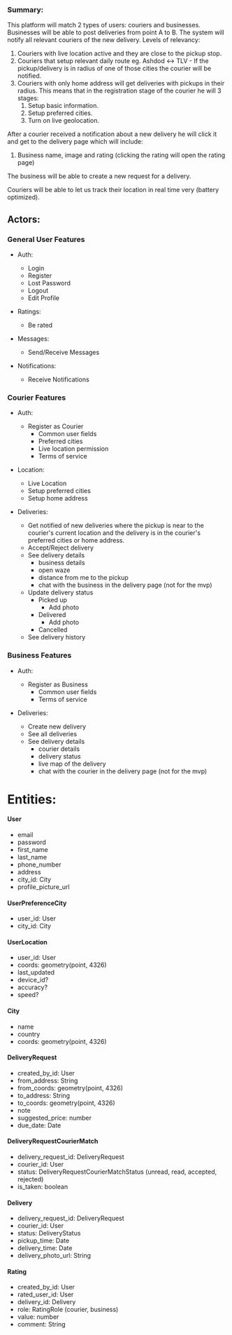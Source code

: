 ### Summary:
This platform will match 2 types of users: couriers and businesses.
Businesses will be able to post deliveries from point A to B.
The system will notify all relevant couriers of the new delivery.
Levels of relevancy:
1. Couriers with live location active and they are close to the pickup stop.
2. Couriers that setup relevant daily route eg. Ashdod <-> TLV - If the pickup/delivery is in radius of one of those cities the courier will be notified.
3. Couriers with only home address will get deliveries with pickups in their radius.
   This means that in the registration stage of the courier he will 3 stages:
   1. Setup basic information.
   2. Setup preferred cities.
   3. Turn on live geolocation.

After a courier received a notification about a new delivery he will click it and get to the delivery page which will include:
1. Business name, image and rating (clicking the rating will open the rating page)

The business will be able to create a new request for a delivery.


Couriers will be able to let us track their location in real time very (battery optimized).

## Actors:

### General User Features
- Auth:
   - Login
   - Register
   - Lost Password
   - Logout
   - Edit Profile

- Ratings:
   - Be rated

- Messages:
   - Send/Receive Messages

- Notifications:
   - Receive Notifications


### Courier Features
- Auth:
   - Register as Courier
      - Common user fields
      - Preferred cities
      - Live location permission
      - Terms of service

- Location:
   - Live Location
   - Setup preferred cities
   - Setup home address

- Deliveries:
   - Get notified of new deliveries where the pickup is near to the courier's current location and the delivery is in the courier's preferred cities or home address.
   - Accept/Reject delivery
   - See delivery details
      - business details
      - open waze
      - distance from me to the pickup
      - chat with the business in the delivery page (not for the mvp)
   - Update delivery status
      - Picked up
         - Add photo
      - Delivered
         - Add photo
      - Cancelled
   - See delivery history

### Business Features
- Auth:
   - Register as Business
      - Common user fields
      - Terms of service

- Deliveries:
   - Create new delivery
   - See all deliveries
   - See delivery details
      - courier details
      - delivery status
      - live map of the delivery
      - chat with the courier in the delivery page (not for the mvp)


Entities:
==========================

#### User
- email
- password
- first_name
- last_name
- phone_number
- address
- city_id: City
- profile_picture_url

#### UserPreferenceCity
- user_id: User
- city_id: City

#### UserLocation
- user_id: User
- coords: geometry(point, 4326)
- last_updated
- device_id?
- accuracy?
- speed?

#### City
- name
- country
- coords: geometry(point, 4326)

#### DeliveryRequest
- created_by_id: User
- from_address: String
- from_coords: geometry(point, 4326)
- to_address: String
- to_coords: geometry(point, 4326)
- note
- suggested_price: number
- due_date: Date

#### DeliveryRequestCourierMatch
- delivery_request_id: DeliveryRequest
- courier_id: User
- status: DeliveryRequestCourierMatchStatus (unread, read, accepted, rejected)
- is_taken: boolean



#### Delivery
- delivery_request_id: DeliveryRequest
- courier_id: User
- status: DeliveryStatus
- pickup_time: Date
- delivery_time: Date
- delivery_photo_url: String


#### Rating
- created_by_id: User
- rated_user_id: User
- delivery_id: Delivery
- role: RatingRole (courier, business)
- value: number
- comment: String
